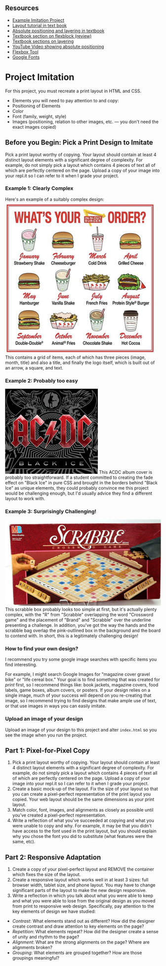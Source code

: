 ## Resources
- [Example Imitation Project](https://replit.com/@ThomasHinkle/Project-Imitation-Demo-GLSEN)
- [Layout tutorial in text book](https://trinket.io/thinkle_innovationcharter_org/courses/intro-to-html#/tutorial-creating-a-layout-from-a-print-design/step-1-get-it-drawn)
- [Absolute positioning and layering in textbook](https://trinket.io/thinkle_innovationcharter_org/courses/intro-to-html#/positioning-relative-absolute-and-fixed/absolute-positioning-basics)
- [Textbook section on flexblock (review)](https://thinkle_innovationcharter_org.trinket.io/intro-to-html#/basic-layout-with-flexbox/arranging-with-flexbox)
- [Textbook sections on layering](https://thinkle_innovationcharter_org.trinket.io/intro-to-html#/positioning-relative-absolute-and-fixed/layering-items)
- [YouTube Video showing absolute positioning](https://youtu.be/5kGPh8nn2QQ)
- [Flexbox Tool](https://flexbox-codegen.netlify.app/)
- [Google Fonts](fonts.google.com)

# Project Imitation
For this project, you must recreate a print layout in HTML and CSS. 

- Elements you will need to pay attention to and copy:
- Positioning of Elements
- Color
- Font (family, weight, style)
- Images (positioning, relation to other images, etc. — you don't need the exact images copied)


## Before you Begin: Pick a Print Design to Imitate

Pick a print layout worthy of copying. Your layout should contain at least 4 distinct layout elements with a significant degree of complexity. For example, do not simply pick a layout which contains 4 pieces of text all of which are perfectly centered on the page. Upload a copy of your image into your repl.it so I can refer to it when I grade your project.

### Example 1: Clearly Complex
Here's an example of a suitably complex design:
![Image alt complex design](assets/inout.png) 
This contains a grid of items, each of which has three pieces (image, month, title) and also a title, and finally the logo itself, which is built out of an arrow, a square, and text.

### Example 2: Probably too easy 
![Image alt ACDC cover art](assets/acdc.jpg)
This ACDC album cover is probably too straightforward. If a student committed to creating the fade effect on "Black Ice" in pure CSS and brought in the borders behind "Black Ice" as unique elements, they could probably convince me this project would be challenging enough, but I'd usually advice they find a different layout to work with.


### Example 3: Surprisingly Challenging!
![Image alt scrabble box](assets/scrabble.jpg)
This scrabble box probably looks too simple at first, but it's actually plenty complex, with the "R" from "Scrabble" overlapping the word "Crossword game" and the placement of "Brand" and "Scrabble" over the underline presenting a challenge. In addition, you've got the way the hands and the scrabble bag overlap the pink-outlined box in the background and the board to contend with. In short, this is a legitimately challenging design!

### How to find your own design?

I recommend you try some google image searches with specific items you find interesting.

For example, I might search Google Images for "magazine cover gravel bike" or "life cereal box." Your goal is to find something that was created for *print* first, so I recommend things like: book jackets, magazine covers, food labels, game boxes, album covers, or posters. If your design relies on a single image, much of your success will depend on you re-creating that image, so I recommend trying to find designs that make ample use of text, or that use images in ways you can easily imitate.

### Upload an image of your design
Upload an image of your design to this project and alter `index.html` so you see the image when you run the project.


## Part 1: Pixel-for-Pixel Copy
1. Pick a print layout worthy of copying. Your layout should contain at least 4 distinct layout elements with a significant degree of complexity. For example, do not simply pick a layout which contains 4 pieces of text all of which are perfectly centered on the page. Upload a copy of your image into your repl.it so I can refer to it when I grade your project.
2. Create a basic mock-up of the layout. Fix the size of your layout so that you can create a pixel-perfect representation of the print layout you copied. Your web layout should be the same dimensions as your print layout.
3. Match color, font, images, and alignments as closely as possible until you've created a pixel-perfect representation.
4. Write a reflection of what you've succeeded at copying and what you were unable to copy and why. For example, it may be that you didn't have access to the font used in the print layout, but you should explain why you chose the font you did to substitute (what features were the same, etc).

## Part 2: Responsive Adaptation
1. Create a copy of your pixel-perfect layout and REMOVE the container which fixes the size of the layout.
1. Create a responsive layout which works well in at least 3 sizes: full browser width, tablet size, and phone layout. You may have to change significant parts of the layout to make the new design responsive.
1. Write a reflection in which you talk about what you were able to keep and what you were able to lose from the original design as you moved from print to responsive web design. Specifically, pay attention to the key elements of design we have studied:

- *Contrast*: What elements stand out as different? How did the designer create contrast and draw attention to key elements on the page?
- *Repetition*: What elements repeat? How did the designer create a sense of unity and rhythm to the page?
- *Alignment*: What are the strong alignments on the page? Where are alignments broken? 
- *Grouping*: What elements are grouped together? How are those groupings meaningful?